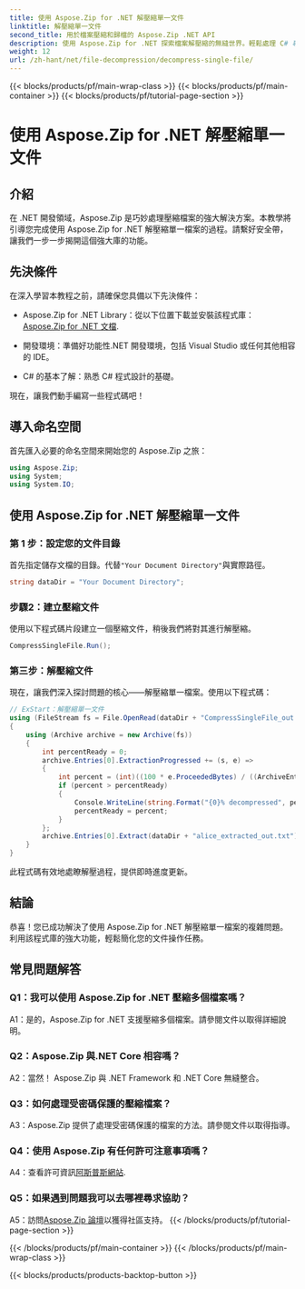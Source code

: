 ```yaml
---
title: 使用 Aspose.Zip for .NET 解壓縮單一文件
linktitle: 解壓縮單一文件
second_title: 用於檔案壓縮和歸檔的 Aspose.Zip .NET API
description: 使用 Aspose.Zip for .NET 探索檔案解壓縮的無縫世界。輕鬆處理 C# 專案中的壓縮檔案。
weight: 12
url: /zh-hant/net/file-decompression/decompress-single-file/
---
```


{{< blocks/products/pf/main-wrap-class >}}
{{< blocks/products/pf/main-container >}}
{{< blocks/products/pf/tutorial-page-section >}}

# 使用 Aspose.Zip for .NET 解壓縮單一文件

## 介紹

在 .NET 開發領域，Aspose.Zip 是巧妙處理壓縮檔案的強大解決方案。本教學將引導您完成使用 Aspose.Zip for .NET 解壓縮單一檔案的過程。請繫好安全帶，讓我們一步一步揭開這個強大庫的功能。

## 先決條件

在深入學習本教程之前，請確保您具備以下先決條件：

-  Aspose.Zip for .NET Library：從以下位置下載並安裝該程式庫：[Aspose.Zip for .NET 文檔](https://reference.aspose.com/zip/net/).

- 開發環境：準備好功能性.NET 開發環境，包括 Visual Studio 或任何其他相容的 IDE。

- C# 的基本了解：熟悉 C# 程式設計的基礎。

現在，讓我們動手編寫一些程式碼吧！

## 導入命名空間

首先匯入必要的命名空間來開始您的 Aspose.Zip 之旅：

```csharp
using Aspose.Zip;
using System;
using System.IO;
```

## 使用 Aspose.Zip for .NET 解壓縮單一文件

### 第 1 步：設定您的文件目錄

首先指定儲存文檔的目錄。代替`"Your Document Directory"`與實際路徑。

```csharp
string dataDir = "Your Document Directory";
```

### 步驟2：建立壓縮文件

使用以下程式碼片段建立一個壓縮文件，稍後我們將對其進行解壓縮。

```csharp
CompressSingleFile.Run();
```

### 第三步：解壓縮文件

現在，讓我們深入探討問題的核心——解壓縮單一檔案。使用以下程式碼：

```csharp
// ExStart：解壓縮單一文件
using (FileStream fs = File.OpenRead(dataDir + "CompressSingleFile_out.zip"))
{
    using (Archive archive = new Archive(fs))
    {
        int percentReady = 0;
        archive.Entries[0].ExtractionProgressed += (s, e) =>
        {
            int percent = (int)((100 * e.ProceededBytes) / ((ArchiveEntry)s).UncompressedSize);
            if (percent > percentReady)
            {
                Console.WriteLine(string.Format("{0}% decompressed", percent));
                percentReady = percent;
            }
        };
        archive.Entries[0].Extract(dataDir + "alice_extracted_out.txt");
    }
}
```

此程式碼有效地處瞭解壓過程，提供即時進度更新。

## 結論

恭喜！您已成功解決了使用 Aspose.Zip for .NET 解壓縮單一檔案的複雜問題。利用該程式庫的強大功能，輕鬆簡化您的文件操作任務。

## 常見問題解答

### Q1：我可以使用 Aspose.Zip for .NET 壓縮多個檔案嗎？

A1：是的，Aspose.Zip for .NET 支援壓縮多個檔案。請參閱文件以取得詳細說明。

### Q2：Aspose.Zip 與.NET Core 相容嗎？

A2：當然！ Aspose.Zip 與 .NET Framework 和 .NET Core 無縫整合。

### Q3：如何處理受密碼保護的壓縮檔案？

A3：Aspose.Zip 提供了處理受密碼保護的檔案的方法。請參閱文件以取得指導。

### Q4：使用 Aspose.Zip 有任何許可注意事項嗎？

 A4：查看許可資訊[阿斯普斯網站](https://purchase.aspose.com/buy).

### Q5：如果遇到問題我可以去哪裡尋求協助？

 A5：訪問[Aspose.Zip 論壇](https://forum.aspose.com/c/zip/37)以獲得社區支持。
{{< /blocks/products/pf/tutorial-page-section >}}

{{< /blocks/products/pf/main-container >}}
{{< /blocks/products/pf/main-wrap-class >}}

{{< blocks/products/products-backtop-button >}}
